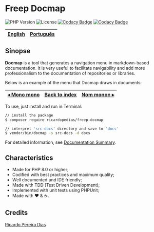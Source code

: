 # Freep Docmap

![PHP Version](https://img.shields.io/badge/php-%5E8.0-blue)
![License](https://img.shields.io/badge/license-MIT-blue)
[![Codacy Badge](https://app.codacy.com/project/badge/Coverage/5a911e53f0cc421282d847d323f50203)](https://www.codacy.com/gh/ricardopedias/freep-console/dashboard?utm_source=github.com&utm_medium=referral&utm_content=ricardopedias/freep-console&utm_campaign=Badge_Coverage)
[![Codacy Badge](https://app.codacy.com/project/badge/Grade/5a911e53f0cc421282d847d323f50203)](https://www.codacy.com/gh/ricardopedias/freep-console/dashboard?utm_source=github.com&amp;utm_medium=referral&amp;utm_content=ricardopedias/freep-console&amp;utm_campaign=Badge_Grade)

[English](readme.md) | [Português](./docs/pt-br/leiame.md)
-- | --

## Sinopse

**Docmap** is a tool that generates a navigation menu in markdown-based documentation. It is very useful to facilitate navigability and add more professionalism to the documentation of repositories or libraries.

Below is an example of the menu that Docmap draws in documents:

[◂ Mono mono](readme.md) | [Back to index](readme.md) | [Nom monon ▸](readme.md)
-- | -- | --

To use, just install and run in Terminal:

```bash
// install the package
$ composer require ricardopedias/freep-docmap

// interpret 'src-docs' directory and save to 'docs'
$ vendor/bin/docmap -s src-docs -d docs
```

For detailed information, see [Documentation Summary](docs/en/index.md).

## Characteristics

- Made for PHP 8.0 or higher;
- Codified with best practices and maximum quality;
- Well documented and IDE friendly;
- Made with TDD (Test Driven Development);
- Implemented with unit tests using PHPUnit;
- Made with :heart: &amp; :coffee:.

## Credits

[Ricardo Pereira Dias](https://www.ricardopedias.com.br)
